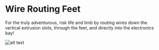 # Wire Routing Feet

For the truly adventurous, risk life and limb by routing wires down the vertical extrusion slots, through the feet, and directly into the electronics bay!

![alt text](https://github.com/TheVoronModder/InertiaCube/blob/main/Mods/Steph/Wire%20Routing%20Feet/images/Wire%20Routing%20Feet.jpg)
